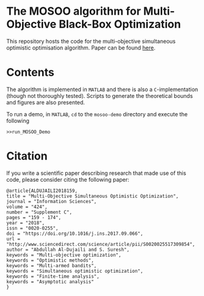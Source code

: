 # The MOSOO algorithm for Multi-Objective Black-Box Optimization

This repository hosts the code for the multi-objective simultaneous optimistic optimisation algorithm. Paper can be found [here](https://arxiv.org/pdf/1612.08412.pdf).


# Contents

The algorithm is implemented in `MATLAB` and there is also a `C`-implementation (though not thoroughly tested). Scripts to generate the theoretical bounds and figures are also presented.


To run a demo, in `MATLAB`, `cd` to the `mosoo-demo` directory and execute the following
```
>>run_MOSOO_Demo
```


# Citation

If you write a scientific paper describing research that made use of this code, please consider citing the following paper:
```
@article{ALDUJAILI2018159,
title = "Multi-Objective Simultaneous Optimistic Optimization",
journal = "Information Sciences",
volume = "424",
number = "Supplement C",
pages = "159 - 174",
year = "2018",
issn = "0020-0255",
doi = "https://doi.org/10.1016/j.ins.2017.09.066",
url = "http://www.sciencedirect.com/science/article/pii/S0020025517309854",
author = "Abdullah Al-Dujaili and S. Suresh",
keywords = "Multi-objective optimization",
keywords = "Optimistic methods",
keywords = "Multi-armed bandits",
keywords = "Simultaneous optimistic optimization",
keywords = "Finite-time analysis",
keywords = "Asymptotic analysis"
}
```

